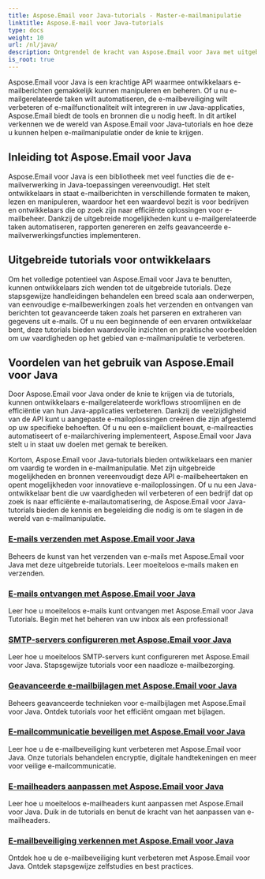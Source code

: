 ```yaml
---
title: Aspose.Email voor Java-tutorials - Master-e-mailmanipulatie
linktitle: Aspose.E-mail voor Java-tutorials
type: docs
weight: 10
url: /nl/java/
description: Ontgrendel de kracht van Aspose.Email voor Java met uitgebreide tutorials. Leer e-mailmanipulatie, -beheer en meer.
is_root: true
---
```


Aspose.Email voor Java is een krachtige API waarmee ontwikkelaars e-mailberichten gemakkelijk kunnen manipuleren en beheren. Of u nu e-mailgerelateerde taken wilt automatiseren, de e-mailbeveiliging wilt verbeteren of e-mailfunctionaliteit wilt integreren in uw Java-applicaties, Aspose.Email biedt de tools en bronnen die u nodig heeft. In dit artikel verkennen we de wereld van Aspose.Email voor Java-tutorials en hoe deze u kunnen helpen e-mailmanipulatie onder de knie te krijgen.

## Inleiding tot Aspose.Email voor Java

Aspose.Email voor Java is een bibliotheek met veel functies die de e-mailverwerking in Java-toepassingen vereenvoudigt. Het stelt ontwikkelaars in staat e-mailberichten in verschillende formaten te maken, lezen en manipuleren, waardoor het een waardevol bezit is voor bedrijven en ontwikkelaars die op zoek zijn naar efficiënte oplossingen voor e-mailbeheer. Dankzij de uitgebreide mogelijkheden kunt u e-mailgerelateerde taken automatiseren, rapporten genereren en zelfs geavanceerde e-mailverwerkingsfuncties implementeren.

## Uitgebreide tutorials voor ontwikkelaars

Om het volledige potentieel van Aspose.Email voor Java te benutten, kunnen ontwikkelaars zich wenden tot de uitgebreide tutorials. Deze stapsgewijze handleidingen behandelen een breed scala aan onderwerpen, van eenvoudige e-mailbewerkingen zoals het verzenden en ontvangen van berichten tot geavanceerde taken zoals het parseren en extraheren van gegevens uit e-mails. Of u nu een beginnende of een ervaren ontwikkelaar bent, deze tutorials bieden waardevolle inzichten en praktische voorbeelden om uw vaardigheden op het gebied van e-mailmanipulatie te verbeteren.

## Voordelen van het gebruik van Aspose.Email voor Java

Door Aspose.Email voor Java onder de knie te krijgen via de tutorials, kunnen ontwikkelaars e-mailgerelateerde workflows stroomlijnen en de efficiëntie van hun Java-applicaties verbeteren. Dankzij de veelzijdigheid van de API kunt u aangepaste e-mailoplossingen creëren die zijn afgestemd op uw specifieke behoeften. Of u nu een e-mailclient bouwt, e-mailreacties automatiseert of e-mailarchivering implementeert, Aspose.Email voor Java stelt u in staat uw doelen met gemak te bereiken.

Kortom, Aspose.Email voor Java-tutorials bieden ontwikkelaars een manier om vaardig te worden in e-mailmanipulatie. Met zijn uitgebreide mogelijkheden en bronnen vereenvoudigt deze API e-mailbeheertaken en opent mogelijkheden voor innovatieve e-mailoplossingen. Of u nu een Java-ontwikkelaar bent die uw vaardigheden wil verbeteren of een bedrijf dat op zoek is naar efficiënte e-mailautomatisering, de Aspose.Email voor Java-tutorials bieden de kennis en begeleiding die nodig is om te slagen in de wereld van e-mailmanipulatie.

### [E-mails verzenden met Aspose.Email voor Java](./sending-emails/)
Beheers de kunst van het verzenden van e-mails met Aspose.Email voor Java met deze uitgebreide tutorials. Leer moeiteloos e-mails maken en verzenden.
### [E-mails ontvangen met Aspose.Email voor Java](./receiving-emails/)
Leer hoe u moeiteloos e-mails kunt ontvangen met Aspose.Email voor Java Tutorials. Begin met het beheren van uw inbox als een professional!
### [SMTP-servers configureren met Aspose.Email voor Java](./configuring-smtp-servers/)
Leer hoe u moeiteloos SMTP-servers kunt configureren met Aspose.Email voor Java. Stapsgewijze tutorials voor een naadloze e-mailbezorging.
### [Geavanceerde e-mailbijlagen met Aspose.Email voor Java](./advanced-email-attachments/)
Beheers geavanceerde technieken voor e-mailbijlagen met Aspose.Email voor Java. Ontdek tutorials voor het efficiënt omgaan met bijlagen.
### [E-mailcommunicatie beveiligen met Aspose.Email voor Java](./securing-email-communications/)
Leer hoe u de e-mailbeveiliging kunt verbeteren met Aspose.Email voor Java. Onze tutorials behandelen encryptie, digitale handtekeningen en meer voor veilige e-mailcommunicatie.
### [E-mailheaders aanpassen met Aspose.Email voor Java](./customizing-email-headers/)
Leer hoe u moeiteloos e-mailheaders kunt aanpassen met Aspose.Email voor Java. Duik in de tutorials en benut de kracht van het aanpassen van e-mailheaders.
### [E-mailbeveiliging verkennen met Aspose.Email voor Java](./exploring-email-security/)
Ontdek hoe u de e-mailbeveiliging kunt verbeteren met Aspose.Email voor Java. Ontdek stapsgewijze zelfstudies en best practices.